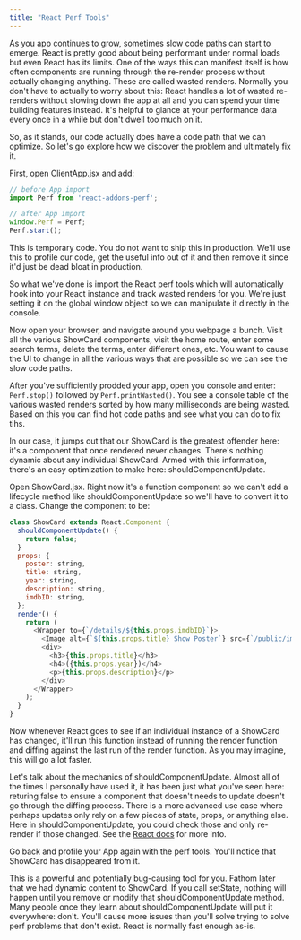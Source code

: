 ```yaml
---
title: "React Perf Tools"
---
```


As you app continues to grow, sometimes slow code paths can start to emerge. React is pretty good about being performant under normal loads but even React has its limits. One of the ways this can manifest itself is how often components are running through the re-render process without actually changing anything. These are called wasted renders. Normally you don't have to actually to worry about this: React handles a lot of wasted re-renders without slowing down the app at all and you can spend your time building features instead. It's helpful to glance at your performance data every once in a while but don't dwell too much on it.

So, as it stands, our code actually does have a code path that we can optimize. So let's go explore how we discover the problem and ultimately fix it.

First, open ClientApp.jsx and add:

```javascript
// before App import
import Perf from 'react-addons-perf';

// after App import
window.Perf = Perf;
Perf.start();
```

This is temporary code. You do not want to ship this in production. We'll use this to profile our code, get the useful info out of it and then remove it since it'd just be dead bloat in production.

So what we've done is import the React perf tools which will automatically hook into your React instance and track wasted renders for you. We're just setting it on the global window object so we can manipulate it directly in the console.

Now open your browser, and navigate around you webpage a bunch. Visit all the various ShowCard components, visit the home route, enter some search terms, delete the terms, enter different ones, etc. You want to cause the UI to change in all the various ways that are possible so we can see the slow code paths.

After you've sufficiently prodded your app, open you console and enter: `Perf.stop()` followed by `Perf.printWasted()`. You see a console table of the various wasted renders sorted by how many milliseconds are being wasted. Based on this you can find hot code paths and see what you can do to fix tihs.

In our case, it jumps out that our ShowCard is the greatest offender here: it's a component that once rendered never changes. There's nothing dynamic about any individual ShowCard. Armed with this information, there's an easy optimization to make here: shouldComponentUpdate.

Open ShowCard.jsx. Right now it's a function component so we can't add a lifecycle method like shouldComponentUpdate so we'll have to convert it to a class. Change the component to be:

```javascript
class ShowCard extends React.Component {
  shouldComponentUpdate() {
    return false;
  }
  props: {
    poster: string,
    title: string,
    year: string,
    description: string,
    imdbID: string,
  };
  render() {
    return (
      <Wrapper to={`/details/${this.props.imdbID}`}>
        <Image alt={`${this.props.title} Show Poster`} src={`/public/img/posters/${this.props.poster}`} />
        <div>
          <h3>{this.props.title}</h3>
          <h4>({this.props.year})</h4>
          <p>{this.props.description}</p>
        </div>
      </Wrapper>
    );
  }
}
```

Now whenever React goes to see if an individual instance of a ShowCard has changed, it'll run this function instead of running the render function and diffing against the last run of the render function. As you may imagine, this will go a lot faster.

Let's talk about the mechanics of shouldComponentUpdate. Almost all of the times I personally have used it, it has been just what you've seen here: returing false to ensure a component that doesn't needs to update doesn't go through the diffing process. There is a more advanced use case where perhaps updates only rely on a few pieces of state, props, or anything else. Here in shouldComponentUpdate, you could check those and only re-render if those changed. See the [React docs][docs] for more info.

Go back and profile your App again with the perf tools. You'll notice that ShowCard has disappeared from it.

This is a powerful and potentially bug-causing tool for you. Fathom later that we had dynamic content to ShowCard. If you call setState, nothing will happen until you remove or modify that shouldComponentUpdate method. Many people once they learn about shouldComponentUpdate will put it everywhere: don't. You'll cause more issues than you'll solve trying to solve perf problems that don't exist. React is normally fast enough as-is.

[docs]: https://facebook.github.io/react/docs/optimizing-performance.html#shouldcomponentupdate-in-action
